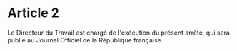 # Article 2

Le Directeur du Travail est chargé de l'exécution du présent arrêté, qui sera publié au Journal Officiel de la République française.
